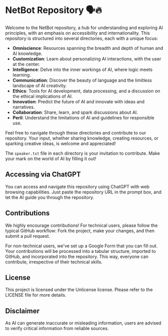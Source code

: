 # NetBot Repository 🗣️🔥

Welcome to the NetBot repository, a hub for understanding and exploring AI principles, with an emphasis on accessibility and internationality. This repository is structured into several directories, each with a unique focus:

- **Omniscience**: Resources spanning the breadth and depth of human and AI knowledge.
- **Customization**: Learn about personalizing AI interactions, with the user at the center.
- **Intelligence**: Delve into the inner workings of AI, where logic meets learning.
- **Communication**: Discover the beauty of language and the limitless landscape of AI creativity.
- **Ethics**: Tools for AI development, data processing, and a discussion on the ethical implications of AI.
- **Innovation**: Predict the future of AI and innovate with ideas and narratives.
- **Collaboration**: Share, learn, and spark discussions about AI.
- **Peril**: Understand the limitations of AI and guidelines for responsible use.

Feel free to navigate through these directories and contribute to our repository. Your input, whether sharing knowledge, creating resources, or sparking creative ideas, is welcome and appreciated!

The `speaker.txt` file in each directory is your invitation to contribute. Make your mark on the world of AI by filling it out!

## Accessing via ChatGPT

You can access and navigate this repository using ChatGPT with web browsing capabilities. Just paste the repository URL in the prompt box, and let the AI guide you through the repository.

## Contributions

We highly encourage contributions! For technical users, please follow the typical GitHub workflow: Fork the project, make your changes, and then submit a pull request.

For non-technical users, we've set up a Google Form that you can fill out. Your contributions will be processed into a tabular structure, imported to GitHub, and incorporated into the repository. This way, everyone can contribute, irrespective of their technical skills.

## License

This project is licensed under the Unlicense license. Please refer to the LICENSE file for more details.

## Disclaimer

As AI can generate inaccurate or misleading information, users are advised to verify critical information from reliable sources.
